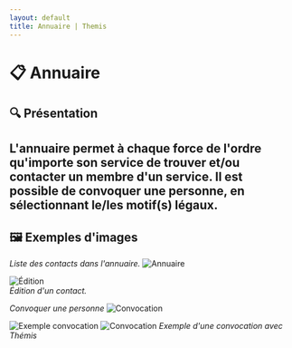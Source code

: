 ```yaml
---
layout: default
title: Annuaire | Themis
---
```


# 📋 **Annuaire**

## 🔍 **Présentation**  

L'**annuaire** permet à chaque force de l'ordre qu'importe son service de trouver et/ou contacter un membre d'un service.
Il est possible de convoquer une personne, en sélectionnant le/les motif(s) légaux.
---

## 🖼️ **Exemples d'images**  

*Liste des contacts dans l'annuaire.*
![Annuaire](https://i.imgur.com/Vzkjffz.png)

![Édition](https://i.imgur.com/iqysjoW.png)  
*Édition d'un contact.*

*Convoquer une personne*
![Convocation](https://i.imgur.com/8tE9IAA.png)

![Exemple convocation](https://i.imgur.com/eFDV05I.png)
![Convocation](https://i.imgur.com/9knVIJa.png)
*Exemple d'une convocation avec Thémis*